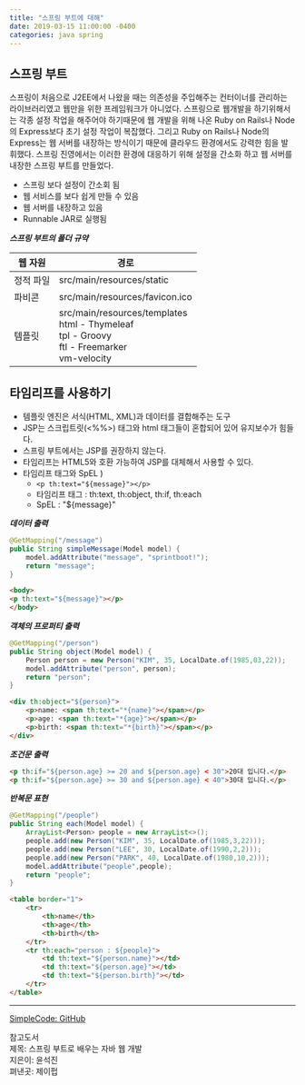 ```yaml
---
title: "스프링 부트에 대해"
date: 2019-03-15 11:00:00 -0400
categories: java spring
---
```


## 스프링 부트
스프링이 처음으로 J2EE에서 나왔을 때는 의존성을 주입해주는 컨터이너를 관리하는 라이브러리였고 웹만을 위한 프레임워크가 아니었다. 스프링으로 웹개발을 하기위해서는 각종 설정 작업을 해주어야 하기때문에 웹 개발을 위해 나온 Ruby on Rails나 Node의 Express보다 초기 설정 작업이 복잡했다. 그리고 Ruby on Rails나 Node의 Express는 웹 서버를 내장하는 방식이기 때문에 클라우드 환경에서도 강력한 힘을 발휘했다. 스프링 진영에서는 이러한 환경에 대응하기 위해 설정을 간소화 하고 웹 서버를 내장한 스프링 부트를 만들었다.

- 스프링 보다 설정이 간소회 됨
- 웹 서비스를 보다 쉽게 만들 수 있음
- 웹 서버를 내장하고 있음
- Runnable JAR로 실행됨

***스프링 부트의 폴더 규약***

| 웹 자원 | 경로 |
| ----------- | ---------------- |
| 정적 파일 | src/main/resources/static |
| 파비콘 | src/main/resources/favicon.ico | 
| 템플릿 | src/main/resources/templates <br> html - Thymeleaf<br>tpl - Groovy<br>ftl - Freemarker<br>vm-velocity|

## 타임리프를 사용하기
- 템플릿 엔진은 서식(HTML, XML)과 데이터를 결합해주는 도구
- JSP는 스크립트릿(<%%>) 태그와 html 태그들이 혼합되어 있어 유지보수가 힘들다.
- 스프링 부트에서는 JSP를 권장하지 않는다.
- 타임리프는 HTML5와 호환 가능하여 JSP를 대체해서 사용할 수 있다.
- 타임리프 태그와 SpEL ) 
    - ```<p th:text="${message}"></p>```
    - 타임리프 태그 : th:text, th:object, th:if, th:each
    - SpEL : "${message}"

***데이터 출력***
```java
@GetMapping("/message")
public String simpleMessage(Model model) {
    model.addAttribute("message", "sprintboot!");
    return "message";
}
```
```html
<body>
<p th:text="${message}"></p>
</body>
```

***객체의 프로퍼티 출력***
```java
@GetMapping("/person")
public String object(Model model) {
    Person person = new Person("KIM", 35, LocalDate.of(1985,03,22));
    model.addAttribute("person", person);
    return "person";
}
```
```html
<div th:object="${person}">
    <p>name: <span th:text="*{name}"></span></p>
    <p>age: <span th:text="*{age}"></span></p>
    <p>birth: <span th:text="*{birth}"></span></p>
</div>
```

***조건문 출력***
```html
<p th:if="${person.age} >= 20 and ${person.age} < 30">20대 입니다.</p>
<p th:if="${person.age} >= 30 and ${person.age} < 40">30대 입니다.</p>
```

***반복문 표현***
```java
@GetMapping("/people")
public String each(Model model) {
    ArrayList<Person> people = new ArrayList<>();
    people.add(new Person("KIM", 35, LocalDate.of(1985,3,22)));
    people.add(new Person("LEE", 30, LocalDate.of(1990,2,2)));
    people.add(new Person("PARK", 40, LocalDate.of(1980,10,2)));
    model.addAttribute("people",people);
    return "people";
}
```

```html
<table border="1">
    <tr>
        <th>name</th>
        <th>age</th>
        <th>birth</th>
    </tr>
    <tr th:each="person : ${people}">
        <td th:text="${person.name}"></td>
        <td th:text="${person.age}"></td>
        <td th:text="${person.birth}"></td>
    </tr>
</table>
```

***


[SimpleCode: GitHub](https://github.com/firewood3/boot-jpub/tree/master/sprinboot-simple-thymeleaf)


참고도서  
제목: 스프링 부트로 배우는 자바 웹 개발  
지은이: 윤석진  
펴낸곳: 제이펍  
